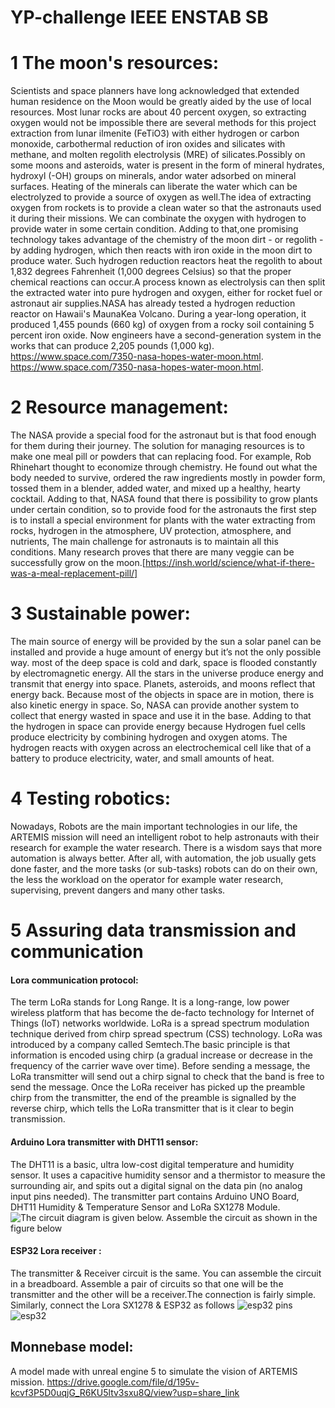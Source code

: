# YP-challenge IEEE ENSTAB SB
# 1 The moon's resources:
Scientists and space planners have long acknowledged that extended human residence on the Moon would be greatly aided by the use of local resources. Most lunar rocks are about 40 percent oxygen, so extracting oxygen would not be impossible there are several methods for this project extraction from lunar ilmenite (FeTiO3) with either hydrogen or carbon monoxide, carbothermal reduction of iron oxides and silicates with methane, and  molten regolith electrolysis (MRE) of silicates.Possibly on some moons and asteroids, water is present in the form of mineral hydrates, hydroxyl (-OH) groups on minerals, andor water adsorbed on mineral surfaces. Heating of the minerals can liberate the water which can be electrolyzed to provide a source of oxygen as well.The idea of extracting oxygen from rockets is to provide a clean water so that the astronauts used it during their missions. We can combinate the oxygen with hydrogen to provide water in some certain condition. Adding to that,one promising technology takes advantage of the chemistry of the moon dirt - or regolith - by adding hydrogen, which then reacts with iron oxide in the moon dirt to produce water. Such hydrogen reduction reactors heat the regolith to about 1,832 degrees Fahrenheit (1,000 degrees Celsius) so that the proper chemical reactions can occur.A process known as electrolysis can then split the extracted water into pure hydrogen and oxygen, either for rocket fuel or astronaut air supplies.NASA has already tested a hydrogen reduction reactor on Hawaii's MaunaKea Volcano. During a year-long operation, it produced 1,455 pounds (660 kg) of oxygen from a rocky soil containing 5 percent iron oxide. Now engineers have a second-generation system in the works that can produce 2,205 pounds (1,000 kg). https://www.space.com/7350-nasa-hopes-water-moon.html.
https://www.space.com/7350-nasa-hopes-water-moon.html.
# 2 Resource management:
The NASA provide a special food for the astronaut but is that food enough for them during their journey. The solution for managing resources is to make one meal pill or powders that can replacing food. For example, Rob Rhinehart thought to economize through chemistry. He found out what the body needed to survive, ordered the raw ingredients mostly in powder form, tossed them in a blender, added water, and mixed up a healthy, hearty cocktail. Adding to that, NASA found that there is possibility to grow plants under certain condition, so to provide food for the astronauts the first step is to install a special environment for plants with the water extracting from rocks, hydrogen in the atmosphere, UV protection, atmosphere, and nutrients, The main challenge for astronauts is to maintain all this conditions. Many research proves that there are many veggie can be successfully grow on the moon.[https://insh.world/science/what-if-there-was-a-meal-replacement-pill/] 
# 3 Sustainable power:
The main source of energy will be provided by the sun a solar panel can be installed and provide a huge amount of energy but it’s not the only possible way. most of the deep space is cold and dark, space is flooded constantly by electromagnetic energy. All the stars in the universe produce energy and transmit that energy into space. Planets, asteroids, and moons reflect that energy back. Because most of the objects in space are in motion, there is also kinetic energy in space. So, NASA can provide another system to collect that energy wasted in space and use it in the base. Adding to that the hydrogen in space can provide energy because Hydrogen fuel cells produce electricity by combining hydrogen and oxygen atoms. The hydrogen reacts with oxygen across an electrochemical cell like that of a battery to produce electricity, water, and small amounts of heat.
# 4 Testing robotics:
Nowadays, Robots are the main important technologies in our life, the ARTEMIS mission will need an intelligent robot to help astronauts with their research for example the water research.  There is a wisdom says that more automation is always better. After all, with automation, the job usually gets done faster, and the more tasks (or sub-tasks) robots can do on their own, the less the workload on the operator for example water research, supervising, prevent dangers and many other tasks. 
# 5 Assuring data transmission and communication
#### Lora communication protocol:
The term LoRa stands for Long Range. It is a long-range, low power wireless platform that has become the de-facto technology for Internet of Things (IoT) networks worldwide. LoRa is a spread spectrum modulation technique derived from chirp spread spectrum (CSS) technology. LoRa was introduced by a company called Semtech.The basic principle is that information is encoded using chirp (a gradual increase or decrease in the frequency of the carrier wave over time). Before sending a message, the LoRa transmitter will send out a chirp signal to check that the band is free to send the message. Once the LoRa receiver has picked up the preamble chirp from the transmitter, the end of the preamble is signalled by the reverse chirp, which tells the LoRa transmitter that is it clear to begin transmission.
#### Arduino Lora transmitter with DHT11 sensor:
The DHT11 is a basic, ultra low-cost digital temperature and humidity sensor. It uses a capacitive humidity sensor and a thermistor to measure the surrounding air, and spits out a digital signal on the data pin (no analog input pins needed).
The transmitter part contains Arduino UNO Board, DHT11 Humidity & Temperature Sensor and LoRa SX1278 Module. ![The circuit diagram is given below. Assemble the circuit as shown in the figure below](https://how2electronics.com/wp-content/uploads/2019/12/Arduino-LoRa-SX1278-DHT11-Transmitter.jpg)
#### ESP32  Lora receiver :
 The transmitter & Receiver circuit is the same. You can assemble the circuit in a breadboard. Assemble a pair of circuits so that one will be the transmitter and the other will be a receiver.The connection is fairly simple. Similarly, connect the Lora SX1278 & ESP32 as follows
 ![esp32 pins](https://user-images.githubusercontent.com/96426652/208136175-775a2b8e-f87e-4c71-9946-4cc02249e112.PNG)
 ![esp32 ](https://how2electronics.com/wp-content/uploads/2020/04/ESP32-LoRa-SX1278-1.jpg)
## Monnebase model:
A model made with unreal engine 5 to simulate the vision of ARTEMIS mission. 
https://drive.google.com/file/d/195v-kcvf3P5D0uqjG_R6KU5ltv3sxu8Q/view?usp=share_link


